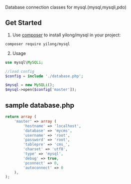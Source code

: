  Database connection classes for mysql.(mysql,mysqli,pdo)

## Get Started

1. Use [composer](http://getcomposer.org) to install yilong/mysql in your project:
```
composer require yilong/mysql
```


2. Usage
```php
use mysql\MySQLi;

//load config
$config = include './database.php';

$mysql = new MySQLi();
$mysql->open($config['master']);
```



## sample database.php 
```php
return array (
	'master' => array (
		'hostname' => 'localhost',
		'database' => 'mycms',
		'username' => 'root',
		'password' => 'root',
		'tablepre' => 'cms_',
		'charset' => 'utf8',
		'type' => 'mysql',
		'debug' => true,
		'pconnect' => 0,
		'autoconnect' => 0
	),
);

```
